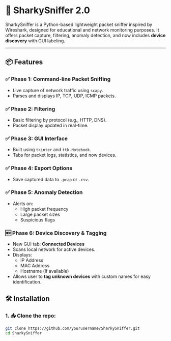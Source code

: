 # 🦈 SharkySniffer 2.0

SharkySniffer is a Python-based lightweight packet sniffer inspired by Wireshark, designed for educational and network monitoring purposes. It offers packet capture, filtering, anomaly detection, and now includes **device discovery** with GUI labeling.

---

## 📦 Features

### ✅ Phase 1: Command-line Packet Sniffing
- Live capture of network traffic using `scapy`.
- Parses and displays IP, TCP, UDP, ICMP packets.

### ✅ Phase 2: Filtering
- Basic filtering by protocol (e.g., HTTP, DNS).
- Packet display updated in real-time.

### ✅ Phase 3: GUI Interface
- Built using `tkinter` and `ttk.Notebook`.
- Tabs for packet logs, statistics, and now devices.

### ✅ Phase 4: Export Options
- Save captured data to `.pcap` or `.csv`.

### ✅ Phase 5: Anomaly Detection
- Alerts on:
  - High packet frequency
  - Large packet sizes
  - Suspicious flags

### 🆕 Phase 6: **Device Discovery & Tagging**
- New GUI tab: **Connected Devices**
- Scans local network for active devices.
- Displays:
  - IP Address
  - MAC Address
  - Hostname (if available)
- Allows user to **tag unknown devices** with custom names for easy identification.


## 🛠️ Installation

### 1. 📥 Clone the repo:
```bash
git clone https://github.com/yourusername/SharkySniffer.git
cd SharkySniffer
